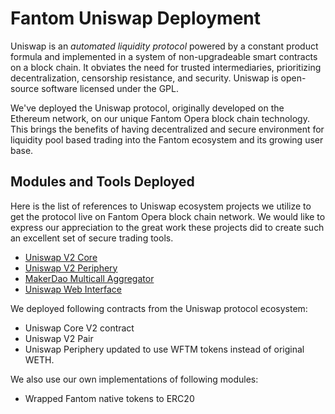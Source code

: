 # Fantom Uniswap Deployment

Uniswap is an *automated liquidity protocol* powered by a constant product formula and implemented in a system of non-upgradeable smart contracts on a block chain. It obviates the need for trusted intermediaries, prioritizing decentralization, censorship resistance, and security. Uniswap is open-source software licensed under the GPL.

We've deployed the Uniswap protocol, originally developed on the Ethereum network, on our unique Fantom Opera block chain technology. This brings the benefits of having decentralized and secure environment for liquidity pool based trading into the Fantom ecosystem and its growing user base.

## Modules and Tools Deployed

Here is the list of references to Uniswap ecosystem projects we utilize to get the protocol live on Fantom Opera block chain network. We would like to express our appreciation to the great work these projects did to create such an excellent set of secure trading tools.

- [Uniswap V2 Core](https://github.com/Uniswap/uniswap-v2-core)
- [Uniswap V2 Periphery](https://github.com/Uniswap/uniswap-v2-periphery/tree/master/contracts)
- [MakerDao Multicall Aggregator](https://github.com/makerdao/multicall)
- [Uniswap Web Interface](https://github.com/Uniswap/uniswap-interface)

We deployed following contracts from the Uniswap protocol ecosystem:

- Uniswap Core V2 contract
- Uniswap V2 Pair
- Uniswap Periphery updated to use WFTM tokens instead of original WETH.

We also use our own implementations of following modules:

- Wrapped Fantom native tokens to ERC20
